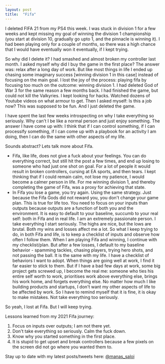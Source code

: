 ```yaml
---
layout: post
title:  "Fifa"
---
```


I deleted FIFA 21 from my PS4 this week. I was stuck in division 1 for a few weeks and kept missing my goal of winning the division 1 championship (you start at division 10, gradually go upto 1, and the pinnacle is winning it). I had been playing only for a couple of months, so there was a high chance that I would have eventually won it eventually, if I kept trying.

So why did I delete it? I had smashed and almost broken my controller last month. I asked myself why did I buy the game in the first place? The answer was: relax after a long day of work. But like most things in life I ended up chasing some imaginary success [winning division 1 in this case] instead of focusing on the main goal. I lost the joy of the process: playing fifa by focusing too much on the outcome: winning division 1. I had deleted God of War 3 for the same reason a few months back. I had finished the game, but could not kill the Valkyries. I kept looking for hacks. Watched dozens of Youtube videos on what armour to get. Then I asked myself: Is this a job now? This was supposed to be fun. And I just deleted the game.

I have spent the last few weeks introspecting on why I take everything so seriously. Why can't I be like a normal person and just enjoy something. The answer I have come up with: I think that if I can control something, if I can processify something, if I can come up with a playbook for an activity I am doing, then I can do the same with other aspects of my life.

Sounds abstract? Lets talk more about Fifa.

- Fifa, like life, does not give a fuck about your feelings. You can do everything correct, but still hit the post a few times, and end up losing to someone who had just one shot on goal. For a lot of people it would result in broken controllers, cursing at EA sports, and then tears. I kept thinking that if I could remain calm, not lose my patience, I would become a calmer person in life. For me winning division 1, and thereby completing the game of Fifa, was a proxy for achieving that state.  
- In Fifa you lose a game, you try again. Using the same strategy. Just because the Fifa Gods did not reward you, you don't change your game plan. This is true for life too. You need to focus on your inputs than outputs because outputs are a function of both you and the environment. It is easy to default to your baseline, succumb to your real self: both in Fifa and in real life. I am an extremely passionate person. I take everything I start seriously. The highs are nice, but the lows are brutal. Both my wins and losses affect me a lot. So what I keep trying to do, in both Fifa and life, is to keep a checklist of inputs and observe how often I follow them. When I am playing Fifa and winning, I continue with my checklist/plan. But after a few losses, I default to my baseline behavior -  spamming tackles, chasing players, trying hero shots, and not passing the ball. It is the same with my life. I have a checklist of behaviors I want to adopt. When things are going well at work, I find it far easier to stick to them. But if I have a bad few days at work, some big project gets screwed up, I become the real me: someone who ties his entire self worth to work, prioritises work above everything else, brings his work home, and forgets everything else. No matter how much I like building products and startups, I don't want my other aspects of life to be affected by work. So I have to remind myself that it is fine, it is okay to make mistakes. Not take everything too seriously.

So yeah, I lost at Fifa. But I will keep trying.

Lessons learned from my 2021 Fifa journey:
1. Focus on inputs over outputs; I am not there yet.
2. Don't take everything so seriously. Calm the fuck down.
3. Know why you started something in the first place.
4. It is stupid to get upset and break controllers because a few pixels on the screen did not go where you wanted them to.

Stay up to date with my latest posts/tweets here: [@manas_saloi](http://twitter.com/manas_saloi)
